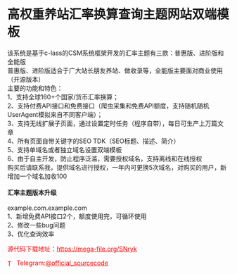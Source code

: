 # 高权重养站汇率换算查询主题网站双端模板

该系统是基于c-lass的CSM系统框架开发的汇率主题有三款：普惠版、进阶版和全能版<br>普惠版、进阶版适合于广大站长朋友养站、做收录等，全能版主要面对商业使用（开源版本）<br>主要的功能和特色：<br>1、支持全球160+个国家/货币汇率换算；<br>2、支持付费API接口和免费接口（爬虫采集和免费API额度，支持随机随机UserAgent模拟来自不同客户端）；<br>3、支持无线扩展子页面，通过设置定时任务（程序自带），每日可生产上万篇文章<br>4、所有页面自带关键字的SEO TDK（SEO标题、描述、简介）<br>5、支持单域名或者独立域名设置双端模板<br>6、由于自主开发，防止程序泛滥，需要授权域名，支持离线和在线授权<br>购买后请联系我，提供域名进行授权，一年内可更换5次域名，对购买的用户，新增加一个域名加收100<br>**************************<br>汇率主题版本升级<br>**************************<br>example.com.example.com<br>1、新增免费API接口2个，额度使用完，可循环使用<br>2、修改一些bug问题<br>3、优化查询效率<br>


<p style="color: red;">源代码下载地址：<a href="https://mega-file.org/SNryk" style="color: red;">https://mega-file.org/SNryk</a></p><p style="color: red;"><img src="https://cdn-icons-png.flaticon.com/512/2111/2111646.png" alt="Telegram Icon" style="width: 16px; vertical-align: middle; margin-right: 5px;">Telegram:<a href="https://t.me/official_sourcecode" style="color: red;">@official_sourcecode</a></p>